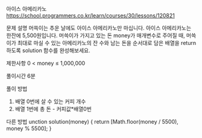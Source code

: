 아이스 아메리카노
https://school.programmers.co.kr/learn/courses/30/lessons/120821

문제 설명
머쓱이는 추운 날에도 아이스 아메리카노만 마십니다. 아이스 아메리카노는 한잔에 5,500원입니다. 머쓱이가 가지고 있는 돈 money가 매개변수로 주어질 때, 머쓱이가 최대로 마실 수 있는 아메리카노의 잔 수와 남는 돈을 순서대로 담은 배열을 return 하도록 solution 함수를 완성해보세요.

제한사항
0 < money ≤ 1,000,000

풀이시간
6분

풀이 방법

1. 배열 0번에 살 수 있는 커피 개수
2. 배열 1번에 총 돈 - 커피값\*배열0번

다른 방법
unction solution(money) {
return [Math.floor(money / 5500), money % 5500];
}
